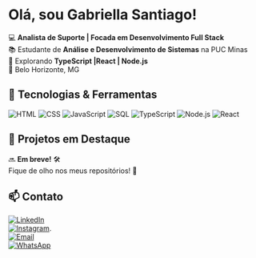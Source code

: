 #  Olá, sou Gabriella Santiago!

💻 **Analista de Suporte | Focada em Desenvolvimento Full Stack**  
📚 Estudante de **Análise e Desenvolvimento de Sistemas** na PUC Minas  
🚀 Explorando **TypeScript |React | Node.js**  
📍 Belo Horizonte, MG

## 🔧 Tecnologias & Ferramentas  
![HTML](https://img.shields.io/badge/-HTML5-E34F26?style=flat-square&logo=html5&logoColor=white)
![CSS](https://img.shields.io/badge/-CSS3-1572B6?style=flat-square&logo=css3)
![JavaScript](https://img.shields.io/badge/-JavaScript-F7DF1E?style=flat-square&logo=javascript&logoColor=black)
![SQL](https://img.shields.io/badge/-SQL-4479A1?style=flat-square&logo=mysql)
![TypeScript](https://img.shields.io/badge/-TypeScript-3178C6?style=flat-square&logo=typescript&logoColor=white)
![Node.js](https://img.shields.io/badge/-Node.js-339933?style=flat-square&logo=node.js&logoColor=white)
![React](https://img.shields.io/badge/-React-61DAFB?style=flat-square&logo=react&logoColor=black)

## 🚀 Projetos em Destaque  

🔜 **Em breve!** 🛠️  
Fique de olho nos meus repositórios! 🚀


## 📫 Contato  
[![LinkedIn](https://img.shields.io/badge/LinkedIn-0077B5?style=flat-square&logo=linkedin&logoColor=white)](https://www.linkedin.com/in/gabriella-santiago01)  
[![Instagram](https://img.shields.io/badge/Instagram-E4405F?style=flat-square&logo=instagram&logoColor=white)](https://instagram.com/gabbsantiago/).  
[![Email](https://img.shields.io/badge/Email-D14836?style=flat-square&logo=gmail&logoColor=white)](mailto:gabriellasantiago61@gmail.com)  
[![WhatsApp](https://img.shields.io/badge/WhatsApp-25D366?style=flat-square&logo=whatsapp&logoColor=white)](https://wa.me/5531993456464)  




